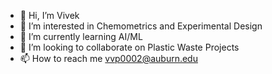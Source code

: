 - 👋 Hi, I’m Vivek
- 👀 I’m interested in Chemometrics and Experimental Design
- 🌱 I’m currently learning AI/ML
- 💞️ I’m looking to collaborate on Plastic Waste Projects
- 📫 How to reach me vvp0002@auburn.edu

<!---
vvp0002/vvp0002 is a ✨ special ✨ repository because its `README.md` (this file) appears on your GitHub profile.
You can click the Preview link to take a look at your changes.
--->

